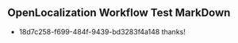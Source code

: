 ## OpenLocalization Workflow Test MarkDown
* 18d7c258-f699-484f-9439-bd3283f4a148 thanks!

<!--HONumber=Jul16_HO4-->


